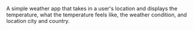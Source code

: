 A simple weather app that takes in a user's location and displays the temperature, what the temperature feels like, the weather condition, and location city and country.